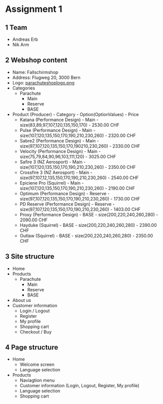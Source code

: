 # Assignment 1
## 1 Team
- Andreas Erb
- Nik Arm

## 2 Webshop content
- Name: Fallschirmshop
- Address: Flugweg 20, 3000 Bern
- Logo: [parachuteshoplogo.png](web/img/parachuteshoplogo.png)
- Categories
    - Parachute
        - Main
        - Reserve
        - BASE
- Product (Producer) - Category - Option(OptionValues) - Price
    - Katana (Performance Design) - Main - size(83,89,97,107,120,135,150,170) - 2530.00 CHF
    - Pulse (Performance Design) - Main - size(107,120,135,150,170,190,210,230,260) - 2320.00 CHF
    - Sabre2 (Performance Design) - Main - size(97,107,120,135,150,170,190210,230,260) - 2330.00 CHF
    - Velocity (Performance Design) - Main - size(75,79,84,90,96,103,111,120) - 3025.00 CHF
    - Safire 3 (NZ Aerosport) - Main - size(107,120,135,150,170,190,210,230,260) - 2350.00 CHF
    - Crossfire 3 (NZ Aerosport) - Main - size(97,107,12,135,150,170,190,210,230,260) - 2540.00 CHF
    - Epiciene Pro (Squirrel) - Main - size(107,120,135,150,170,190,210,230,260) - 2190.00 CHF
    - Optimum (Performance Design) - Reserve - size(97,107,120,135,150,170,190,210,230,260) - 1730.00 CHF
    - PD Reserve (Performance Design) - Reserve - size(97,107,120,135,150,170,190,210,230,260) - 1403.00 CHF
    - Proxy (Performance Design) - BASE - size(200,220,240,260,280) - 2090.00 CHF
    - Hayduke (Squirrel) - BASE - size(200,220,240,260,280) - 2390.00 CHF
    - Outlaw (Squirrel) - BASE - size(200,220,240,260,280) - 2350.00 CHF

## 3 Site structure
- Home
- Products
    - Parachute
        - Main
        - Reserve
        - BASE
- About us
- Customer information
    - Login / Logout
    - Register
    - My profile
    - Shopping cart
    - Checkout / Buy

## 4 Page structure
- Home
    - Welcome screen
    - Language selection
- Products
    - Naviagtion menu
    - Customer information (Login, Logout, Register, My profile)
    - Language selection
    - Shopping cart
